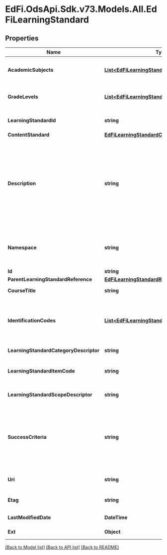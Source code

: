 # EdFi.OdsApi.Sdk.v73.Models.All.EdFiLearningStandard

## Properties

Name | Type | Description | Notes
------------ | ------------- | ------------- | -------------
**AcademicSubjects** | [**List&lt;EdFiLearningStandardAcademicSubject&gt;**](EdFiLearningStandardAcademicSubject.md) | An unordered collection of learningStandardAcademicSubjects. Subject area for the learning standard. | 
**GradeLevels** | [**List&lt;EdFiLearningStandardGradeLevel&gt;**](EdFiLearningStandardGradeLevel.md) | An unordered collection of learningStandardGradeLevels. The grade levels for the specific learning standard. | 
**LearningStandardId** | **string** | The identifier for the specific learning standard (e.g., 111.15.3.1.A). | 
**ContentStandard** | [**EdFiLearningStandardContentStandard**](EdFiLearningStandardContentStandard.md) |  | 
**Description** | **string** | The text of the statement. The textual content that either describes a specific competency such as \&quot;Apply the Pythagorean Theorem to determine unknown side lengths in right triangles in real-world and mathematical problems in two and three dimensions.\&quot; or describes a less granular group of competencies within the taxonomy of the standards document, e.g. \&quot;Understand and apply the Pythagorean Theorem,\&quot; or \&quot;Geometry\&quot;. | 
**Namespace** | **string** | The namespace of the organization or entity who governs the standard. It is recommended the namespaces observe a URI format and begin with a domain name under the governing organization or entity control. | 
**Id** | **string** |  | [optional] 
**ParentLearningStandardReference** | [**EdFiLearningStandardReference**](EdFiLearningStandardReference.md) |  | [optional] 
**CourseTitle** | **string** | The official course title with which this learning standard is associated. | [optional] 
**IdentificationCodes** | [**List&lt;EdFiLearningStandardIdentificationCode&gt;**](EdFiLearningStandardIdentificationCode.md) | An unordered collection of learningStandardIdentificationCodes. A coding scheme that is used for identification and record-keeping purposes by schools, social services, or other agencies to refer to a learning standard. | [optional] 
**LearningStandardCategoryDescriptor** | **string** | An additional classification of the type of a specific learning standard. | [optional] 
**LearningStandardItemCode** | **string** | A code designated by the promulgating body to identify the statement, e.g. 1.N.3 (usually not globally unique). | [optional] 
**LearningStandardScopeDescriptor** | **string** | Signals the scope of usage the standard. Does not necessarily relate the standard to the governing body. | [optional] 
**SuccessCriteria** | **string** | One or more statements that describes the criteria used by teachers and students to check for attainment of a learning standard. This criteria gives clear indications as to the degree to which learning is moving through the Zone or Proximal Development toward independent achievement of the learning standard. | [optional] 
**Uri** | **string** | An unambiguous reference to the statement using a network-resolvable URI. | [optional] 
**Etag** | **string** | A unique system-generated value that identifies the version of the resource. | [optional] 
**LastModifiedDate** | **DateTime** | The date and time the resource was last modified. | [optional] 
**Ext** | **Object** | Extensions to the LearningStandard entity. | [optional] 

[[Back to Model list]](../../README.md#documentation-for-models) [[Back to API list]](../../README.md#documentation-for-api-endpoints) [[Back to README]](../../README.md)

